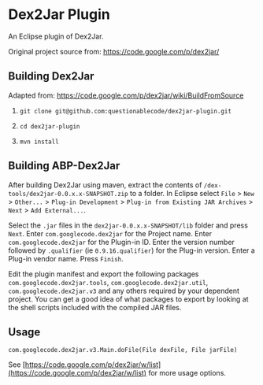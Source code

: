 # Dex2Jar Plugin
An Eclipse plugin of Dex2Jar.

Original project source from: https://code.google.com/p/dex2jar/

## Building Dex2Jar
Adapted from: https://code.google.com/p/dex2jar/wiki/BuildFromSource

1) `git clone git@github.com:questionablecode/dex2jar-plugin.git`

2) `cd dex2jar-plugin`

3) `mvn install`

## Building ABP-Dex2Jar

After building Dex2Jar using maven, extract the contents of `/dex-tools/dex2jar-0.0.x.x-SNAPSHOT.zip` to a folder.  In Eclipse select `File` &gt; `New` &gt; `Other...` &gt; `Plug-in Development` &gt; `Plug-in from Existing JAR Archives` &gt; `Next` &gt; `Add External...`.

Select the `.jar` files in the `dex2jar-0.0.x.x-SNAPSHOT/lib` folder and press `Next`.  Enter `com.googlecode.dex2jar` for the Project name.  Enter `com.googlecode.dex2jar` for the Plugin-in ID. Enter the version number followed by `.qualifier` (ie `0.9.16.qualifier`) for the Plug-in version.  Enter a Plug-in vendor name.  Press `Finish`.

Edit the plugin manifest and export the following packages `com.googlecode.dex2jar.tools`, `com.googlecode.dex2jar.util`, `com.googlecode.dex2jar.v3` and any others required by your dependent project.  You can get a good idea of what packages to export by looking at the shell scripts included with the compiled JAR files.

## Usage

`com.googlecode.dex2jar.v3.Main.doFile(File dexFile, File jarFile)`

See [https://code.google.com/p/dex2jar/w/list](https://code.google.com/p/dex2jar/w/list) for more usage options.
